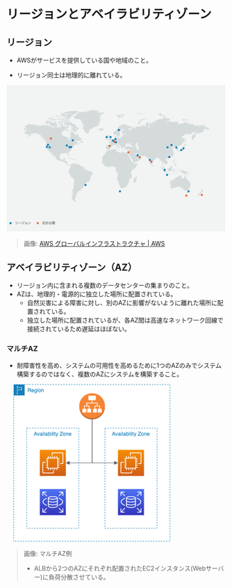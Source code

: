 # リージョンとアベイラビリティゾーン

## リージョン

- AWSがサービスを提供している国や地域のこと。

- リージョン同士は地理的に離れている。

![](./images/region_map.png)

> 画像: [AWS グローバルインフラストラクチャ | AWS](https://aws.amazon.com/jp/about-aws/global-infrastructure/)

## アベイラビリティゾーン（AZ）

- リージョン内に含まれる複数のデータセンターの集まりのこと。
- AZは、地理的・電源的に独立した場所に配置されている。
  - 自然災害による障害に対し、別のAZに影響がないように離れた場所に配置されている。
  - 独立した場所に配置されているが、各AZ間は高速なネットワーク回線で接続されているため遅延はほぼない。

### マルチAZ

- 耐障害性を高め、システムの可用性を高めるために1つのAZのみでシステム構築するのではなく、複数のAZにシステムを構築すること。

    ![](./images/multi_az_example.png)

> 画像: マルチAZ例
> 
> - ALBから2つのAZにそれぞれ配置されたEC2インスタンス(Webサーバー)に負荷分散させている。








